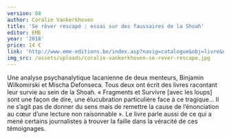 ```yaml
---
version: 88
author: Coralie Vankerkhoven
title: 'Se rêver rescapé : essai sur des faussaires de la Shoah'
editor: EME
year: '2018'
price: 14 €
link: 'http://www.eme-editions.be/index.asp?navig=catalogue&obj=livre&no=60848'
img_src: /assets/uploads/coralie-vankerkhoven-se-rever-rescape.jpg
---
```

Une analyse psychanalytique lacanienne de deux menteurs, Binjamin Wilkomirski et Mischa Defonseca. Tous deux ont écrit des livres racontant leur survie au sein de la Shoah. « Fragments et Survivre [avec les loups] sont une façon de dire, une élucubration particulière face à ce tragique... Il ne s’agit pas de donner du sens mais de remettre la cause de l’énonciation au cœur d’une lecture non raisonnable ». Le livre parle aussi de ce qui a mené certains journalistes à trouver la faille dans la véracité de ces témoignages.
